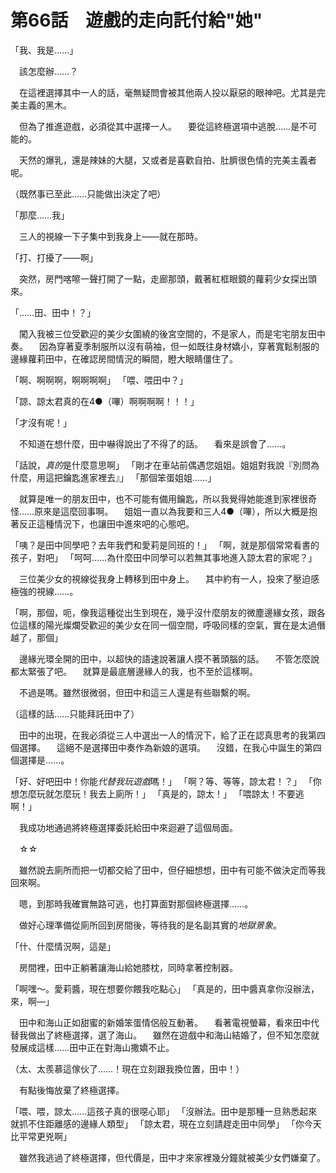 # 第66話　遊戲的走向託付給"她"

「我、我是……」

　該怎麼辦……？

　在這裡選擇其中一人的話，毫無疑問會被其他兩人投以厭惡的眼神吧。尤其是完美主義的黑木。

　但為了推進遊戲，必須從其中選擇一人。
　要從這終極選項中逃脫……是不可能的。

　天然的爆乳，還是辣妹的大腿，又或者是喜歡自拍、肚臍很色情的完美主義者呢。

（既然事已至此……只能做出決定了吧）

「那麼……我」

　三人的視線一下子集中到我身上——就在那時。

「打、打擾了——啊」

　突然，房門喀嚓一聲打開了一點，走廊那頭，戴著紅框眼鏡的蘿莉少女探出頭來。

「……田、田中！？」

　闖入我被三位受歡迎的美少女圍繞的後宮空間的，不是家人，而是宅宅朋友田中奏。
　因為穿著夏季制服所以沒有萌袖，但一如既往身材嬌小，穿著寬鬆制服的邊緣蘿莉田中，在確認房間情況的瞬間，瞪大眼睛僵住了。

「啊、啊啊啊，啊啊啊啊」
「喂、喂田中？」

「諒、諒太君真的在4●（嗶）啊啊啊啊！！！」

「才沒有呢！」

　不知道在想什麼，田中嚇得說出了不得了的話。
　看來是誤會了……。

「話說，*真的*是什麼意思啊」
「剛才在車站前偶遇您姐姐。姐姐對我說『別問為什麼，用這把鑰匙進家裡去』」
「那個笨蛋姐姐……」

　就算是唯一的朋友田中，也不可能有備用鑰匙，所以我覺得她能進到家裡很奇怪……原來是這麼回事啊。
　姐姐一直以為我要和三人4●（嗶），所以大概是抱著反正這種情況下，也讓田中進來吧的心態吧。

「咦？是田中同學吧？去年我們和愛莉是同班的！」
「啊，就是那個常常看書的孩子，對吧」
「呵呵……為什麼田中同學可以若無其事地進入諒太君的家呢？」

　三位美少女的視線從我身上轉移到田中身上。
　其中約有一人，投來了壓迫感極強的視線……。

「啊，那個，呃，像我這種從出生到現在，幾乎沒什麼朋友的微塵邊緣女孩，跟各位這樣的陽光燦爛受歡迎的美少女在同一個空間，呼吸同樣的空氣，實在是太過僭越了，那個」

　邊緣光環全開的田中，以超快的語速說著讓人摸不著頭腦的話。
　不管怎麼說都太緊張了吧。
　就算是最底層邊緣人的我，也不至於這樣啊。

　不過是嗎。雖然很微弱，但田中和這三人還是有些聯繫的啊。

（這樣的話……只能拜託田中了）

　田中的出現，在我必須從三人中選出一人的情況下，給了正在認真思考的我第四個選擇。
　這絕不是選擇田中奏作為新娘的選項。
　沒錯，在我心中誕生的第四個選擇是……。

「好、好吧田中！你能*代替我玩遊戲*嗎！」
「啊？等、等等，諒太君！？」
「你想怎麼玩就怎麼玩！我去上廁所！」
「真是的，諒太！」
「喂諒太！不要逃啊！」

　我成功地通過將終極選擇委託給田中來迴避了這個局面。

　☆☆

　雖然說去廁所而把一切都交給了田中，但仔細想想，田中有可能不做決定而等我回來啊。

　嗯，到那時我確實無路可逃，也打算面對那個終極選擇……。

　做好心理準備從廁所回到房間後，等待我的是名副其實的*地獄景象*。

「什、什麼情況啊，這是」

　房間裡，田中正躺著讓海山給她膝枕，同時拿著控制器。

「啊嘿～。愛莉醬，現在想要你餵我吃點心」
「真是的，田中醬真拿你沒辦法，來，啊—」

　田中和海山正如甜蜜的新婚笨蛋情侶般互動著。
　看著電視螢幕，看來田中代替我做出了終極選擇，選了海山。
　雖然在遊戲中和海山結婚了，但不知怎麼就發展成這樣……田中正在對海山撒嬌不止。

（太、太羨慕這傢伙了……！現在立刻跟我換位置，田中！）

　有點後悔放棄了終極選擇。

「喂、喂，諒太……這孩子真的很噁心耶」
「沒辦法。田中是那種一旦熟悉起來就抓不住距離感的邊緣人類型」
「諒太君，現在立刻請趕走田中同學」
「你今天比平常更兇啊」

　雖然我逃過了終極選擇，但代價是，田中才來家裡幾分鐘就被美少女們嫌棄了。